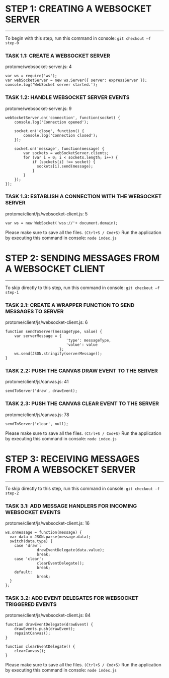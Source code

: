 # STEP 1: CREATING A WEBSOCKET SERVER
---

To begin with this step, run this command in console: `git checkout –f step-0`


### TASK 1.1: CREATE A WEBSOCKET SERVER
protome/websocket-server.js: 4
```
var ws = require('ws');
var webSocketServer = new ws.Server({ server: expressServer });
console.log('WebSocket server started.');
```


### TASK 1.2: HANDLE WEBSOCKET SERVER EVENTS
protome/websocket-server.js: 9
```
webSocketServer.on('connection', function(socket) {
    console.log('Connection opened');     
  
    socket.on('close', function() {   
        console.log('Connection closed');          
    });     
  
    socket.on('message', function(message) {
        var sockets = webSocketServer.clients;        
        for (var i = 0; i < sockets.length; i++) {    
            if (sockets[i] !== socket) {    
              sockets[i].send(message);      
            }
        }
    });      
});
```


### TASK 1.3: ESTABLISH A CONNECTION WITH THE WEBSOCKET SERVER  
protome/client/js/websocket-client.js: 5
```
var ws = new WebSocket('wss://'+ document.domain);
```


Please make sure to save all the files. `(Ctrl+S / Cmd+S)`
Run the application by executing this command in console: `node index.js`






# STEP 2: SENDING MESSAGES FROM A WEBSOCKET CLIENT
---
To skip directly to this step, run this command in console: `git checkout –f step-1`


### TASK 2.1: CREATE A WRAPPER FUNCTION TO SEND MESSAGES TO SERVER
protome/client/js/websocket-client.js: 6
```
function sendToServer(messageType, value) {
    var serverMessage = {
                           'type': messageType,
                           'value': value
                        };
    ws.send(JSON.stringify(serverMessage));
}
```


### TASK 2.2: PUSH THE CANVAS DRAW EVENT TO THE SERVER
protome/client/js/canvas.js: 41
```
sendToServer('draw', drawEvent);
```


### TASK 2.3: PUSH THE CANVAS CLEAR EVENT TO THE SERVER
protome/client/js/canvas.js: 78
```
sendToServer('clear', null);
```


Please make sure to save all the files. `(Ctrl+S / Cmd+S)`
Run the application by executing this command in console: `node index.js`






# STEP 3: RECEIVING MESSAGES FROM A WEBSOCKET SERVER
---
To skip directly to this step, run this command in console: `git checkout –f step-2`


### TASK 3.1: ADD MESSAGE HANDLERS FOR INCOMING WEBSOCKET EVENTS
protome/client/js/websocket-client.js: 16
```
ws.onmessage = function(message) {
  var data = JSON.parse(message.data);
  switch(data.type) {
    case 'draw': 
              drawEventDelegate(data.value);
              break;
    case 'clear':
              clearEventDelegate();
              break;
    default:
              break;
  }               
};
```


### TASK 3.2: ADD EVENT DELEGATES FOR WEBSOCKET TRIGGERED EVENTS
protome/client/js/websocket-client.js: 84
```
function drawEventDelegate(drawEvent) {
    drawEvents.push(drawEvent);
    repaintCanvas();
}

function clearEventDelegate() {
    clearCanvas();
}
```


Please make sure to save all the files. `(Ctrl+S / Cmd+S)`
Run the application by executing this command in console: `node index.js`
